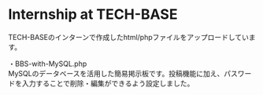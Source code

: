 # Internship at TECH-BASE
TECH-BASEのインターンで作成したhtml/phpファイルをアップロードしています。

・BBS-with-MySQL.php <br>
MySQLのデータベースを活用した簡易掲示板です。投稿機能に加え、パスワードを入力することで削除・編集ができるよう設定しました。
